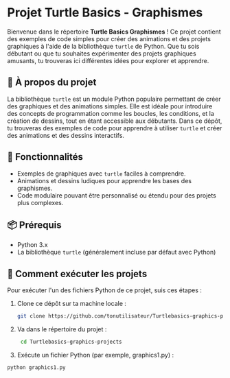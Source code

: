 # Projet Turtle Basics - Graphismes

Bienvenue dans le répertoire **Turtle Basics Graphismes** ! Ce projet contient des exemples de code simples pour créer des animations et des projets graphiques à l'aide de la bibliothèque `turtle` de Python. Que tu sois débutant ou que tu souhaites expérimenter des projets graphiques amusants, tu trouveras ici différentes idées pour explorer et apprendre.

## 🐢 À propos du projet

La bibliothèque `turtle` est un module Python populaire permettant de créer des graphiques et des animations simples. Elle est idéale pour introduire des concepts de programmation comme les boucles, les conditions, et la création de dessins, tout en étant accessible aux débutants. Dans ce dépôt, tu trouveras des exemples de code pour apprendre à utiliser `turtle` et créer des animations et des dessins interactifs.

## 🚀 Fonctionnalités

- Exemples de graphiques avec `turtle` faciles à comprendre.
- Animations et dessins ludiques pour apprendre les bases des graphismes.
- Code modulaire pouvant être personnalisé ou étendu pour des projets plus complexes.

## 📦 Prérequis

- Python 3.x
- La bibliothèque `turtle` (généralement incluse par défaut avec Python)

## 🔧 Comment exécuter les projets

Pour exécuter l'un des fichiers Python de ce projet, suis ces étapes :

1. Clone ce dépôt sur ta machine locale :
   ```bash
   git clone https://github.com/tonutilisateur/Turtlebasics-graphics-projects.git

2. Va dans le répertoire du projet :
   ```bash
    cd Turtlebasics-graphics-projects

3. Exécute un fichier Python (par exemple, graphics1.py) :
  ```bash
python graphics1.py
